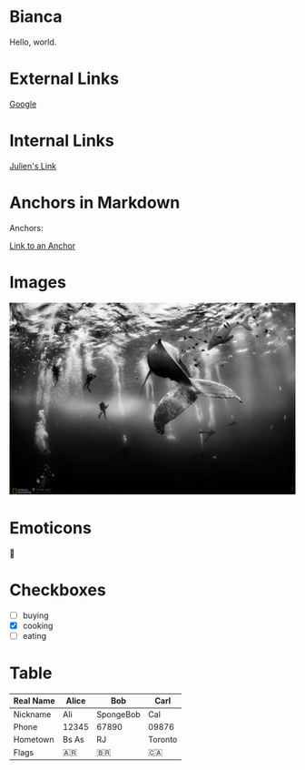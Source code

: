 # Bianca


Hello, world.

# External Links
[Google](www.google.com) 

# Internal Links
[Julien's Link](../../../julien)

# Anchors in Markdown
Anchors: 

[Link to an Anchor](#anchors-in-markdown)

# Images
![Image](images/baleia.jpg)

# Emoticons
 :rainbow:

# Checkboxes

- [ ] buying
- [x] cooking
- [ ] eating

# Table

| Real Name | Alice | Bob | Carl | 
| - | - | - | - |
| Nickname  | Ali    | SpongeBob | Cal | 
| Phone | 12345 | 67890 | 09876 |
| Hometown | Bs As | RJ | Toronto |
|Flags |:argentina:|:brazil:|:canada:|